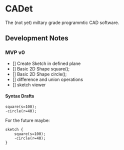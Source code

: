 # CADet

The (not yet) miltary grade programmtic CAD software.

## Development Notes

### MVP v0

- [] Create Sketch in defined plane
- [] Basic 2D Shape square();
- [] Basic 2D Shape circle();
- [] difference and union operations
- [] sketch viewer

#### Syntax Drafts

```
square(s=100);
-circle(r=40);
```

For the future maybe:
```
sketch {
    square(s=100);
    -circle(r=40);
}
```
